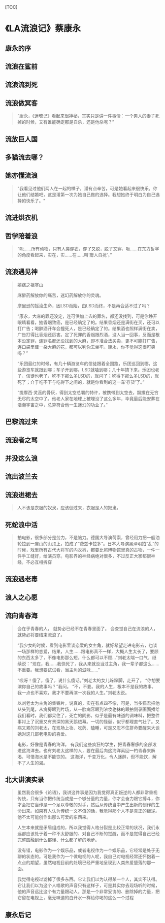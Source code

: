 

[TOC]

# 《LA流浪记》蔡康永

## 康永的序

## 流浪在鲨前

## 流浪流到死

## 流浪做冥客

> “康永，《迷魂记》看起来很神秘，其实只是讲一件事情：一个男人的妻子死掉的时候，又有谁能确定那是自杀，还是他杀呢？”

## 流放巨人国

## 多猫流去哪？

## 她亦懂流浪

> "我看见过他们两人在一起的样子，潘有点辛苦，可是她看起来很快乐，你让他们结婚吧，这是潘第一次为她自己做的选择。我想她终于明白为自己选择的快乐了。"

## 流进烘衣机

## 哲学陪着浪

> “呃……所有动物，只有人类穿衣，穿了又脱，脱了又穿，呃……在东方哲学的角度看起来，实在，实……在……叫‘庸人自扰’。”

## 流浪遇见神

> 嬉痞之祖寒山
>
> 麻醉药解放你的痛苦，迷幻药解放你的灵魂。
>
> 摩里逊的摇滚生命，因LSD而始，由LSD而终，不是再合适不过了吗？
>
> “康永，大麻的罪还没定，连可供加上去的罪名，都还没找到，可是你睁开眼睛看看，抽香烟致癌，是已经确定了的。结果香烟还是满街在买，还可以打广告；喝醉酒开车会撞死人，是已经确定了的。结果酒也照样满街在卖，广告打得比香烟还厉害。定了死罪的香烟跟烈酒，没人当一回事，反而是根本没定罪，连罪名都还没找到的大麻，即不准合法买卖，更不可能打广告，连口袋里藏一朵大麻的花，都可以判你去坐牢。康永，你不觉得这很可笑吗？”
>
> “乐团最红的时候，有几十辆游览车的信徒跟着全国跑，乐团巡回到哪，这些游览车就跟到哪；车子开到哪，LSD就嗑到哪；几十年搞下来，乐团也老了，信徒也老了，吃不下那么多LSD的，就闪了；吃得下那么多LSD的，就死了；介于吃不下与吃得下之间的，就是你看到的这一车‘存货’了。”
>
> “提摩西·灵蕊的骨灰，得到太空总署的特许，被携带到太空去，飘撒在无穷无尽的太空中了。他老人家在地球上被埋没了这么多年，毕竟最后能安葬在浩瀚宇宙之中，总算符合他一生迷幻的功业了。”

## 巴黎流过来

## 流浪者之骂

## 并没这么浪

## 流出波兰去

## 流浪进裙去

> 人不该是衣服的奴隶，应该倒过来，衣服是人的奴隶。

## 死蛇浪中活

> 拍电影，很多部分是劳力，不是脑力。德国大导演荷索，曾经用力把一艘油轮拉到一座山的山顶上，拍成了“费兹卡拉多”。日本大导演黑泽明拍“乱”的时候，戏里所有古代大将军的内衣裤，都要比照博物馆里真的古物，一件一件手工缝好，给演员穿。电影界的神经病绝对很多，不过反正大家都很神经，不必互相拆穿

## 流浪遇老毒

## 浪人之心愿

## 流向青春海

> 会在乎青春的人，
> 就势必已经不在青春里面了。
> 会查觉自己在流浪的人，
> 就势必将要结束流浪了。
>
> “我少女的时候，看到电影里谈恋爱的女主角，就好希望走进电影去，也谈一场那样的恋爱，结果，人生……跟电影真不一样，大概人生太长了，要顾的东西太多了，不像电影那么短，什么都可以不顾…”刘老太喘一口气，继续说：“现在，我……我快死了，我从来就没当过主角，我一辈子都这么……不重要。我想要试试看，当主角的滋味……”
>
> “哎呀！傻了，傻了，说什么傻话。”刘老太的女儿跺跺脚，走开了。
> “你想要演你自己的故事吗？”我问。
> “不，不要。我的人生，根本不是我的故事，我一点也不喜欢，我才不要再演一次我的人生。”刘老太说。
>
> 以刘老太为主角的集锦片，说真的，实在有点四不像，可是，当多猫君把他从头到尾，从病房跟到片场，从一脸病容跟到浓妆艳抹的跟拍侧录画面播给我们看时，我们都呆住了，死亡的阴影，似乎是最有味道的调味料，把整件事衬上了沉重又有景深的黑天鹅绒幕。一切的怪诞，似乎都理直气壮了。又病又累的刘老太，在现场上妆、吃药、瞌睡，可是又忍不住拼命要醒来大谈她对这几部老电影的喜爱。
>
> 电影，好像是青春的海洋。
> 有我们这些疯狂的学生，把青春奢侈的全部泼进这海洋去。也有刘老太这样的人，要在最后向这海洋索回一杓青春来解渴，可惜海水是不能饮的。
> 这海洋，千变万化，令人迷醉，但不能饮，解不了人生的渴。

## 北大讲演实录

> 虽然我会很多《论语》，我讲这件事是因为我觉得真正叛逆的人都非常重视传统，只有当你把传统当成是一个够分量的力量，你才会奋力跟它搏斗，你才会把它当作是一个足以尊敬的对手，然后从传统当中产生出新的创作的生命出来。如果有人认为传统一文不值的话，我觉得那个人不是真正的叛逆。他不太可能创作出那么可爱的东西来。
>
> 人生本来就是矛盾组成的，所以我觉得人格分裂是比较正常的状况，我们永远都应该处于着一种不太舒服的、对自己不断的觉醒，而不是觉得自己已经完整圆融到什么都懂、什么都了解的地步。
>
> 没有错，电影作为一个娱乐品，或者电视作为一个娱乐品，它经常是处于无聊的状态的。可是我作为一个做电视的人呢，我自己对电视经常还怀抱着一点点的期望，虽然电视目前的处境已经严重地呈现到人类热爱堕落的那一面。
>
> 我觉得电视过滤掉了很多东西。它让我们以为认得某一个人，其实不认得。它让我们以为这个人唱歌的声音只有这样子，可是其实你去现场听的时候，他的声音远比这个有力量跟动人。那是一个非常妥协的、删除掉的力量，把它留在电视上，毫无味道的白开水一样给你喝的这么一个过程

## 康永后记